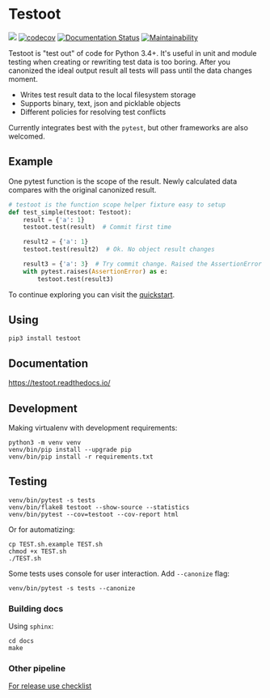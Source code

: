 # Testoot

![](https://github.com/aptakhin/testoot/workflows/Testoot/badge.svg)
[![codecov](https://codecov.io/gh/aptakhin/regress/branch/master/graph/badge.svg)](https://codecov.io/gh/aptakhin/regress)
[![Documentation Status](https://readthedocs.org/projects/testoot/badge/?version=latest)](https://testoot.readthedocs.io/en/latest/?badge=latest)
[![Maintainability](https://api.codeclimate.com/v1/badges/4bab5c99811799725609/maintainability)](https://codeclimate.com/github/aptakhin/regress/maintainability)

Testoot is "test out" of code for Python 3.4+. It's useful in unit and module testing when creating or rewriting test data is too boring. After you canonized the ideal output result all tests will pass until the data changes moment.

- Writes test result data to the local filesystem storage
- Supports binary, text, json and picklable objects
- Different policies for resolving test conflicts

Currently integrates best with the `pytest`, but other frameworks are also welcomed.

## Example

One pytest function is the scope of the result. Newly calculated data compares with the original canonized result.

```python
# testoot is the function scope helper fixture easy to setup
def test_simple(testoot: Testoot):
    result = {'a': 1}
    testoot.test(result)  # Commit first time

    result2 = {'a': 1}
    testoot.test(result2)  # Ok. No object result changes

    result3 = {'a': 3}  # Try commit change. Raised the AssertionError
    with pytest.raises(AssertionError) as e:
        testoot.test(result3)
```

To continue exploring you can visit the [quickstart](https://testoot.readthedocs.io/en/latest/usage/quickstart.html).

## Using

    pip3 install testoot

## Documentation

https://testoot.readthedocs.io/

## Development

Making virtualenv with development requirements:

    python3 -m venv venv
    venv/bin/pip install --upgrade pip
    venv/bin/pip install -r requirements.txt

## Testing

    venv/bin/pytest -s tests
    venv/bin/flake8 testoot --show-source --statistics
    venv/bin/pytest --cov=testoot --cov-report html

Or for automatizing:

    cp TEST.sh.example TEST.sh
    chmod +x TEST.sh
    ./TEST.sh

Some tests uses console for user interaction. Add `--canonize` flag:

    venv/bin/pytest -s tests --canonize

### Building docs

Using `sphinx`:

    cd docs
    make

### Other pipeline

[For release use checklist](https://github.com/aptakhin/testoot/wiki/Public-release-checklist)
